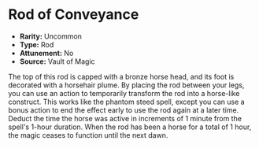 # Rod of Conveyance

- **Rarity:** Uncommon
- **Type:** Rod
- **Attunement:** No
- **Source:** Vault of Magic

The top of this rod is capped with a bronze horse head, and its foot is decorated with a horsehair plume. By placing the rod between your legs, you can use an action to temporarily transform the rod into a horse-like construct. This works like the phantom steed spell, except you can use a bonus action to end the effect early to use the rod again at a later time. Deduct the time the horse was active in increments of 1 minute from the spell's 1-hour duration. When the rod has been a horse for a total of 1 hour, the magic ceases to function until the next dawn.
